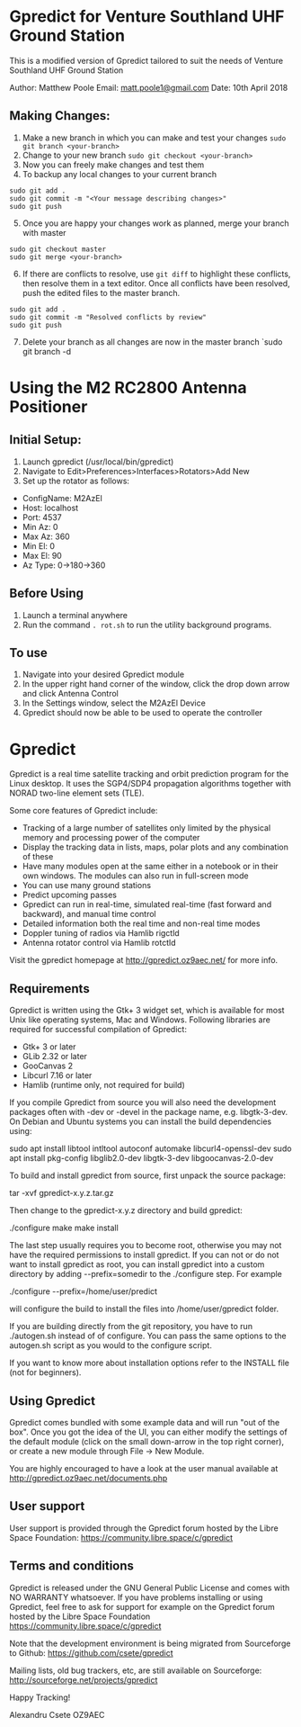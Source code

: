 Gpredict for Venture Southland UHF Ground Station
====================================================================

This is a modified version of Gpredict tailored to suit the needs of Venture Southland UHF Ground Station

Author: Matthew Poole
Email: matt.poole1@gmail.com
Date: 10th April 2018

## Making Changes:
1. Make a new branch in which you can make and test your changes
`sudo git branch <your-branch>`
2. Change to your new branch
`sudo git checkout <your-branch>`
3. Now you can freely make changes and test them
4. To backup any local changes to your current branch
```
sudo git add .
sudo git commit -m "<Your message describing changes>"
sudo git push
```
5. Once you are happy your changes work as planned, merge your branch with master
```
sudo git checkout master
sudo git merge <your-branch>
```
6. If there are conflicts to resolve, use `git diff` to highlight these conflicts, then resolve them in a text editor. Once all conflicts have been resolved, push the edited files to the master branch.
```
sudo git add .
sudo git commit -m "Resolved conflicts by review"
sudo git push
```
7. Delete your branch as all changes are now in the master branch
`sudo git branch -d <your-branch>

Using the M2 RC2800 Antenna Positioner
======================================

## Initial Setup:
1. Launch gpredict (/usr/local/bin/gpredict)
2. Navigate to Edit>Preferences>Interfaces>Rotators>Add New
3. Set up the rotator as follows:
* ConfigName: M2AzEl
* Host: localhost
* Port: 4537
* Min Az: 0
* Max Az: 360
* Min El: 0
* Max El: 90
* Az Type: 0->180->360

## Before Using
1. Launch a terminal anywhere
2. Run the command `. rot.sh` to run the utility background programs.

## To use
1. Navigate into your desired Gpredict module
2. In the upper right hand corner of the window, click the drop down arrow and click Antenna Control
3. In the Settings window, select the M2AzEl Device
4. Gpredict should now be able to be used to operate the controller


Gpredict
=========

Gpredict is a real time satellite tracking and orbit prediction program
for the Linux desktop. It uses the SGP4/SDP4 propagation algorithms together
with NORAD two-line element sets (TLE).

Some core features of Gpredict include:

- Tracking of a large number of satellites only limited by the physical
  memory and processing power of the computer
- Display the tracking data in lists, maps, polar plots and any combination
  of these
- Have many modules open at the same either in a notebook or in their own
  windows. The modules can also run in full-screen mode
- You can use many ground stations
- Predict upcoming passes
- Gpredict can run in real-time, simulated real-time (fast forward and
  backward), and manual time control
- Detailed information both the real time and non-real time modes
- Doppler tuning of radios via Hamlib rigctld
- Antenna rotator control via Hamlib rotctld

Visit the gpredict homepage at http://gpredict.oz9aec.net/ for more info.


Requirements
------------

Gpredict is written using the Gtk+ 3 widget set, which is available for most
Unix like operating systems, Mac and Windows. Following libraries are required
for successful compilation of Gpredict:

- Gtk+ 3 or later
- GLib 2.32 or later
- GooCanvas 2
- Libcurl 7.16 or later
- Hamlib (runtime only, not required for build)

If you compile Gpredict from source you will also need the development packages
often with -dev or -devel in the package name, e.g. libgtk-3-dev. On Debian and
Ubuntu systems you can install the build dependencies using:

  sudo apt install libtool intltool autoconf automake libcurl4-openssl-dev
  sudo apt install pkg-config libglib2.0-dev libgtk-3-dev libgoocanvas-2.0-dev


To build and install gpredict from source, first unpack the source package:

  tar -xvf gpredict-x.y.z.tar.gz

Then change to the gpredict-x.y.z directory and build gpredict:

  ./configure
  make
  make install

The last step usually requires you to become root, otherwise you may not have
the required permissions to install gpredict. If you can not or do not want to
install gpredict as root, you can install gpredict into a custom directory by
adding --prefix=somedir to the ./configure step. For example

  ./configure --prefix=/home/user/predict
  
will configure the build to install the files into /home/user/gpredict folder.

If you are building directly from the git repository, you have to run
./autogen.sh instead of of configure. You can pass the same options to the
autogen.sh script as you would to the configure script.

If you want to know more about installation options refer to the INSTALL file
(not for beginners).


Using Gpredict
--------------

Gpredict comes bundled with some example data and will run "out of the box".
Once you got the idea of the UI, you can either modify the settings of the
default module (click on the small down-arrow in the top right corner), or
create a new module through File -> New Module.

You are highly encouraged to have a look at the user manual available at
http://gpredict.oz9aec.net/documents.php


User support
------------

User support is provided through the Gpredict forum hosted by the Libre Space
Foundation: https://community.libre.space/c/gpredict


Terms and conditions
--------------------

Gpredict is released under the GNU General Public License and comes with
NO WARRANTY whatsoever. If you have problems installing or using Gpredict,
feel free to ask for support for example on the Gpredict forum hosted by
the Libre Space Foundation https://community.libre.space/c/gpredict


Note that the development environment is being migrated from Sourceforge to
Github: https://github.com/csete/gpredict

Mailing lists, old bug trackers, etc, are still available on Sourceforge:
http://sourceforge.net/projects/gpredict


Happy Tracking!

Alexandru Csete
OZ9AEC
